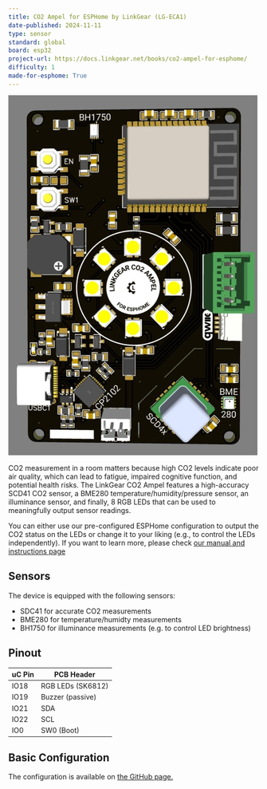 ```yaml
---
title: CO2 Ampel for ESPHome by LinkGear (LG-ECA1)
date-published: 2024-11-11
type: sensor
standard: global
board: esp32
project-url: https://docs.linkgear.net/books/co2-ampel-for-esphome/
difficulty: 1
made-for-esphome: True
---
```

![CO2 Ampel for ESPHome](co2-ampel-for-esphome.jpg)

CO2 measurement in a room matters because high CO2 levels indicate poor air quality, which can lead to fatigue, impaired cognitive function, and potential health risks. The LinkGear CO2 Ampel features a high-accuracy SCD41 CO2 sensor, a BME280 temperature/humidity/pressure sensor, an illuminance sensor, and finally, 8 RGB LEDs that can be used to meaningfully output sensor readings.

You can either use our pre-configured ESPHome configuration to output the CO2 status on the LEDs or change it to your liking (e.g., to control the LEDs independently). 
If you want to learn more, please check [our manual and instructions page](https://docs.linkgear.net/books/co2-ampel-for-esphome/)

## Sensors

The device is equipped with the following sensors:

- SDC41 for accurate CO2 measurements
- BME280 for temperature/humidty measurements
- BH1750 for illuminance measurements (e.g. to control LED brightness)

## Pinout 

| uC Pin | PCB Header        |
|--------|-------------------|
| IO18   | RGB LEDs (SK6812) |
| IO19   | Buzzer (passive)  |
| IO21   | SDA               |
| IO22   | SCL               |
| IO0    | SW0 (Boot)        |

## Basic Configuration

The configuration is available on [the GitHub page.](https://github.com/performeon/LinkGearMisc/tree/main/products/lg-eca)
